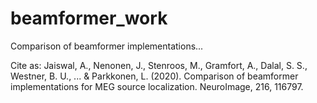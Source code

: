 # beamformer_work
Comparison of beamformer implementations...

Cite as:
Jaiswal, A., Nenonen, J., Stenroos, M., Gramfort, A., Dalal, S. S., Westner, B. U., ... & Parkkonen, L. (2020). Comparison of beamformer implementations for MEG source localization. NeuroImage, 216, 116797.
